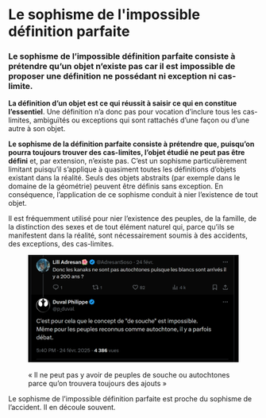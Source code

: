 # Le sophisme de l'impossible définition parfaite

### Le sophisme de l’impossible définition parfaite consiste à prétendre qu’un objet n’existe pas car il est impossible de proposer une définition ne possédant ni exception ni cas-limite.

**La définition d’un objet est ce qui réussit à saisir ce qui en constitue l’essentiel**. Une définition n’a donc pas pour vocation d’inclure tous les cas-limites, ambiguïtés ou exceptions qui sont rattachés d’une façon ou d’une autre à son objet.

**Le sophisme de la définition parfaite consiste à prétendre que, puisqu’on pourra toujours trouver des cas-limites, l’objet étudié ne peut pas être défini** et, par extension, n’existe pas. C’est un sophisme particulièrement limitant puisqu’il s’applique à quasiment toutes les définitions d’objets existant dans la réalité. Seuls des objets abstraits (par exemple dans le domaine de la géométrie) peuvent être définis sans exception. En conséquence, l’application de ce sophisme conduit à nier l’existence de tout objet.

Il est fréquemment utilisé pour nier l’existence des peuples, de la famille, de la distinction des sexes et de tout élément naturel qui, parce qu’ils se manifestent dans la réalité, sont nécessairement soumis à des accidents, des exceptions, des cas-limites.

<figure><img src=".gitbook/assets/image (2).png" alt=""><figcaption><p>« Il ne peut pas y avoir de peuples de souche ou autochtones parce qu’on trouvera toujours des ajouts »</p></figcaption></figure>

Le sophisme de l’impossible définition parfaite est proche du sophisme de l’accident. Il en découle souvent.
